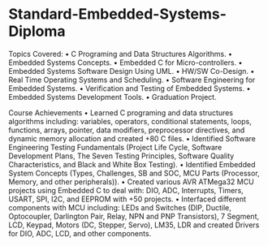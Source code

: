 # Standard-Embedded-Systems-Diploma

Topics Covered:
  • C Programing and Data Structures Algorithms.
  •	Embedded Systems Concepts.
  •	Embedded C for Micro-controllers.
  •	Embedded Systems Software Design Using UML.
  •	HW/SW Co-Design.
  •	Real Time Operating Systems and Scheduling.
  •	Software Engineering for Embedded Systems.
  •	Verification and Testing of Embedded Systems.
  •	Embedded Systems Development Tools.
  •	Graduation Project.
  
Course Achievements
  •	Learned C programing and data structures algorithms including: variables, operators, conditional statements, loops, functions, arrays,     pointer, data modifiers, preprocessor directives, and dynamic memory allocation and created +80 C files.
  •	Identified Software Engineering Testing Fundamentals (Project Life Cycle, Software Development Plans, The Seven Testing Principles,       Software Quality Characteristics, and Black and White Box Testing).
  •	Identified Embedded System Concepts (Types, Challenges, SB and SOC, MCU Parts (Processor, Memory, and other peripherals)).
  •	Created various AVR ATMega32 MCU projects using Embedded C to deal with: DIO, ADC, Interrupts, Timers, USART, SPI, I2C, and EEPROM         with +50 projects.
  •	Interfaced different components with MCU including: LEDs and Switches (DIP, Ductile, Optocoupler, Darlington Pair, Relay, NPN and PNP     Transistors), 7 Segment, LCD, Keypad, Motors (DC, Stepper, Servo), LM35, LDR and created Drivers for DIO, ADC, LCD, and other             components.
